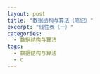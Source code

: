 ```yaml
---
layout: post
title: "数据结构与算法（笔记）"
excerpt: "线性表（一）"
categories:
  - 数据结构与算法
tags:
  - 数据结构与算法
  - c
---
```


